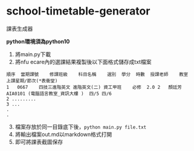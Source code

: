 # school-timetable-generator
課表生成器

**python環境須為python10**

1. 將main.py下載
2. 將nfu ecare內的選課結果複製後以下面格式儲存成txt檔案
```
順序	當期課號	修課班級	科目名稱	選別	學分	時數	授課老師	教室	上課星期/節次(*表衝堂)
1	0667	四技三進階英文	進階英文(二) 資工甲班	必修	2.0	2	顏廷芳	AIA0101 (電腦語言教室_資訊大樓 )	四/5 四/6
2 .........
3 ...
.
.
```
3. 檔案存放於同一目錄底下後，`python main.py file.txt`
4. 將輸出檔案out.md以markdown格式打開
5. 即可將課表截圖保存
